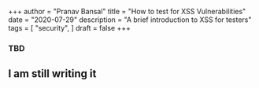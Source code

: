 +++
author = "Pranav Bansal"
title = "How to test for XSS Vulnerabilities"
date = "2020-07-29"
description = "A brief introduction to XSS for testers"
tags = [
    "security",
]
draft = false
+++

### TBD

## I am still writing it
